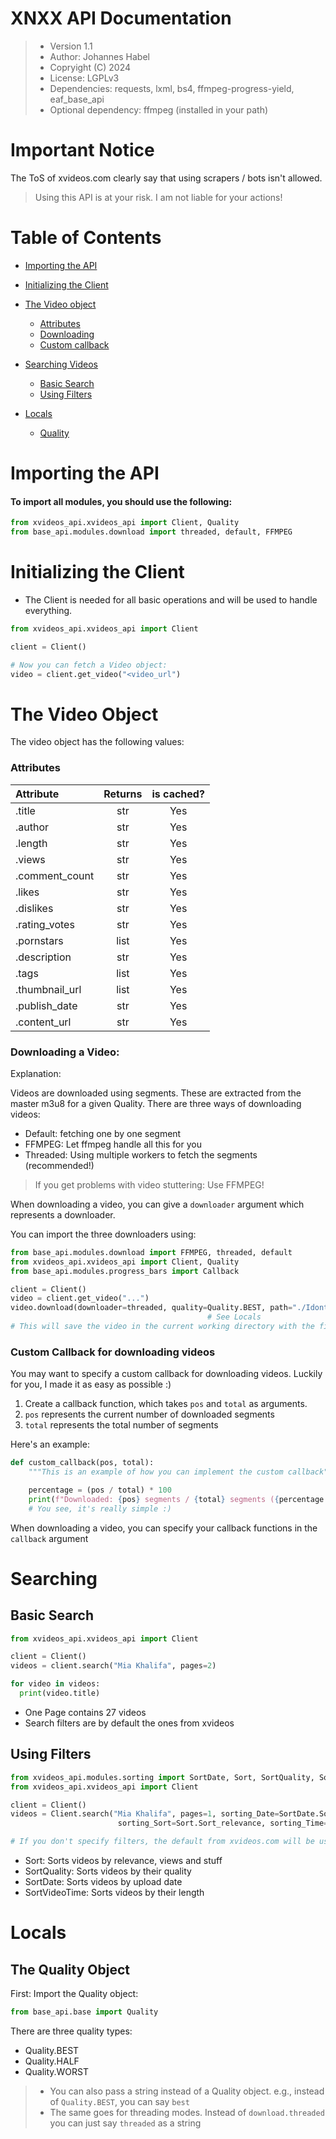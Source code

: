 # XNXX API Documentation

> - Version 1.1
> - Author: Johannes Habel
> - Copryight (C) 2024
> - License: LGPLv3
> - Dependencies: requests, lxml, bs4, ffmpeg-progress-yield, eaf_base_api
> - Optional dependency: ffmpeg (installed in your path)


# Important Notice
The ToS of xvideos.com clearly say that using scrapers / bots isn't allowed.
> Using this API is at your risk. I am not liable for your actions!

# Table of Contents
- [Importing the API](#importing-the-api)
- [Initializing the Client](#initializing-the-client)
- [The Video object](#the-video-object)
    - [Attributes](#attributes)
    - [Downloading](#downloading-a-video)
    - [Custom callback](#custom-callback-for-downloading--videos)
- [Searching Videos](#searching)
    - [Basic Search](#basic-search)
    - [Using Filters](#using-filters)

- [Locals](#locals)
  - [Quality](#the-quality-object)

# Importing the API

#### To import all modules, you should use the following:

```python
from xvideos_api.xvideos_api import Client, Quality
from base_api.modules.download import threaded, default, FFMPEG
```

# Initializing the Client

- The Client is needed for all basic operations and will be used to handle everything.

```python
from xvideos_api.xvideos_api import Client

client = Client()

# Now you can fetch a Video object:
video = client.get_video("<video_url")
```


# The Video Object

The video object has the following values:

### Attributes

| Attribute      | Returns | is cached? |
|:---------------|:-------:|:----------:|
| .title         |   str   |    Yes     |
| .author        |   str   |    Yes     |
| .length        |   str   |    Yes     |
| .views         |   str   |    Yes     |
| .comment_count |   str   |    Yes     |
| .likes         |   str   |    Yes     |
| .dislikes      |   str   |    Yes     |
| .rating_votes  |   str   |    Yes     |
| .pornstars     |  list   |    Yes     |
| .description   |   str   |    Yes     |
| .tags          |  list   |    Yes     |
| .thumbnail_url |  list   |    Yes     |
| .publish_date  |   str   |    Yes     |
| .content_url   |   str   |    Yes     |

### Downloading a Video:

Explanation: 

Videos are downloaded using segments. These are extracted from the master m3u8 for a given Quality.
There are three ways of downloading videos:

- Default: fetching one by one segment
- FFMPEG: Let ffmpeg handle all this for you
- Threaded: Using multiple workers to fetch the segments (recommended!)

> If you get problems with video stuttering: Use FFMPEG!
> 
When downloading a video, you can give a `downloader` argument which represents a downloader.

You can import the three downloaders using:

```python
from base_api.modules.download import FFMPEG, threaded, default
from xvideos_api.xvideos_api import Client, Quality
from base_api.modules.progress_bars import Callback

client = Client()
video = client.get_video("...")
video.download(downloader=threaded, quality=Quality.BEST, path="./IdontKnow.mp4", callback=Callback.text_progress_bar) 
                                            # See Locals
# This will save the video in the current working directory with the filename "IdontKnow.mp4"
```

### Custom Callback for downloading videos

You may want to specify a custom callback for downloading videos. Luckily for you, I made it as easy as
possible :)

1. Create a callback function, which takes `pos` and `total` as arguments.
2. `pos` represents the current number of downloaded segments
3. `total` represents the total number of segments

Here's an example:

```python
def custom_callback(pos, total):
    """This is an example of how you can implement the custom callback"""

    percentage = (pos / total) * 100
    print(f"Downloaded: {pos} segments / {total} segments ({percentage:.2f}%)")
    # You see, it's really simple :)
```

When downloading a video, you can specify your callback functions in the `callback` argument

# Searching

## Basic Search

```python
from xvideos_api.xvideos_api import Client

client = Client()
videos = client.search("Mia Khalifa", pages=2)

for video in videos:
  print(video.title)
```

- One Page contains 27 videos
- Search filters are by default the ones from xvideos

## Using Filters

```python
from xvideos_api.modules.sorting import SortDate, Sort, SortQuality, SortVideoTime
from xvideos_api.xvideos_api import Client

client = Client()
videos = Client.search("Mia Khalifa", pages=1, sorting_Date=SortDate.Sort_all, sort_Quality=SortQuality.Sort_720p,
                        sorting_Sort=Sort.Sort_relevance, sorting_Time=SortVideoTime.Sort_short)

# If you don't specify filters, the default from xvideos.com will be used!
```

- Sort: Sorts videos by relevance, views and stuff
- SortQuality: Sorts videos by their quality
- SortDate: Sorts videos by upload date
- SortVideoTime: Sorts videos by their length


# Locals

## The Quality Object

First: Import the Quality object:

```python
from base_api.base import Quality
```

There are three quality types:

- Quality.BEST
- Quality.HALF
- Quality.WORST

> - You can also pass a string instead of a Quality object. e.g., instead of `Quality.BEST`, you can say `best`
> - The same goes for threading modes. Instead of `download.threaded` you can just say `threaded` as a string
